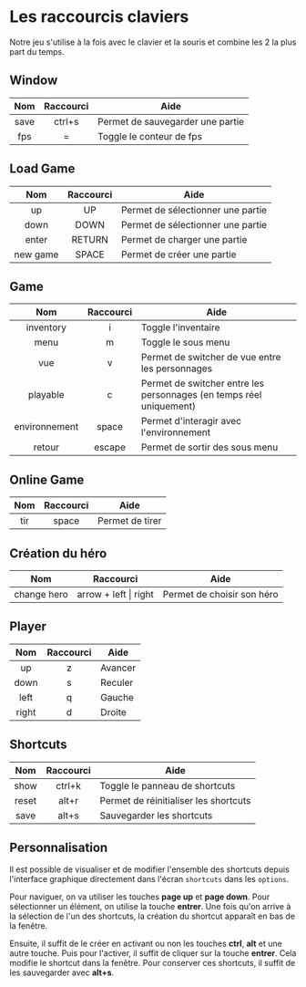 # Les raccourcis claviers

Notre jeu s'utilise à la fois avec le clavier et la souris et combine les 2 la plus part du temps.

## Window

| Nom  | Raccourci | Aide                             |
| :--: | :-------: | -------------------------------- |
| save |  ctrl+s   | Permet de sauvegarder une partie |
| fps  |     =     | Toggle le conteur de fps         |

## Load Game

|   Nom    | Raccourci | Aide                              |
| :------: | :-------: | --------------------------------- |
|    up    |    UP     | Permet de sélectionner une partie |
|   down   |   DOWN    | Permet de sélectionner une partie |
|  enter   |  RETURN   | Permet de charger une partie      |
| new game |   SPACE   | Permet de créer une partie        |

## Game

|      Nom      | Raccourci | Aide                                                                |
| :-----------: | :-------: | ------------------------------------------------------------------- |
|   inventory   |     i     | Toggle l'inventaire                                                 |
|     menu      |     m     | Toggle le sous menu                                                 |
|      vue      |     v     | Permet de switcher de vue entre les personnages                     |
|   playable    |     c     | Permet de switcher entre les personnages (en temps réel uniquement) |
| environnement |   space   | Permet d'interagir avec l'environnement                             |
|    retour     |  escape   | Permet de sortir des sous menu                                      |

## Online Game

| Nom | Raccourci | Aide            |
| :-: | :-------: | --------------- |
| tir |   space   | Permet de tirer |

## Création du héro

|     Nom     |       Raccourci       | Aide                       |
| :---------: | :-------------------: | -------------------------- |
| change hero | arrow + left \| right | Permet de choisir son héro |

## Player

|  Nom  | Raccourci | Aide    |
| :---: | :-------: | ------- |
|  up   |     z     | Avancer |
| down  |     s     | Reculer |
| left  |     q     | Gauche  |
| right |     d     | Droite  |

## Shortcuts

|  Nom  | Raccourci | Aide                                  |
| :---: | :-------: | ------------------------------------- |
| show  |  ctrl+k   | Toggle le panneau de shortcuts        |
| reset |   alt+r   | Permet de réinitialiser les shortcuts |
| save  |   alt+s   | Sauvegarder les shortcuts             |

## Personnalisation

Il est possible de visualiser et de modifier l'ensemble des shortcuts depuis l'interface graphique directement dans l'écran `shortcuts` dans les `options`.

Pour naviguer, on va utiliser les touches **page up** et **page down**. Pour sélectionner un élément, on utilise la touche **entrer**. Une fois qu'on arrive à la sélection de l'un des shortcuts, la création du shortcut apparaît en bas de la fenêtre.

Ensuite, il suffit de le créer en activant ou non les touches **ctrl**, **alt** et une autre touche. Puis pour l'activer, il suffit de cliquer sur la touche **entrer**. Cela modifie le shortcut dans la fenêtre. Pour conserver ces shortcuts, il suffit de les sauvegarder avec **alt+s**.
